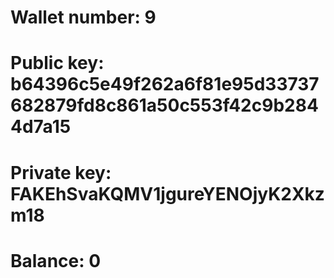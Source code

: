 # Wallet number: 9
# Public key: b64396c5e49f262a6f81e95d33737682879fd8c861a50c553f42c9b2844d7a15
# Private key: FAKEhSvaKQMV1jgureYENOjyK2Xkzm18
# Balance: 0
